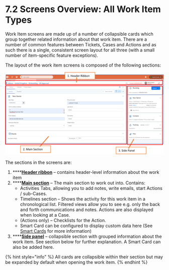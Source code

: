 # 7.2 Screens Overview: All Work Item Types

Work Item screens are made up of a number of collapsible cards which group together related information about that work item. There are a number of common features between Tickets, Cases and Actions and as such there is a single, consistent screen layout for all three \(with a small number of item-specific feature exceptions\).

The layout of the work item screens is composed of the following sections:

![](../.gitbook/assets/7.2-screen-sections.png)

The sections in the screens are:

1. \*\*\*\*[**Header ribbon**](7.3-header-ribbon.md) – contains header-level information about the work item
2. \*\*\*\*[**Main section**](7.4-main-section-the-activities-tabs.md) – The main section to work out into. Contains:
   * Activities Tabs, allowing you to add notes, write emails, start Actions / sub-Cases.
   * Timelines section – Shows the activity for this work item in a chronological list. Filtered views allow you to see e.g. only the back and forth communications and notes. Actions are also displayed when looking at a Case.
   * \(Actions only\) – Checklists for the Action.
   * Smart Card can be configured to display custom data here \(See [Smart Cards](7.13-smart-cards.md) for more information\)
3. \*\*\*\*[**Side panel**](7.8-side-panel.md) – collapsible section with grouped information about the work item. See section below for further explanation. A Smart Card can also be added here.

{% hint style="info" %}
All cards are collapsible within their section but may be expanded by default when opening the work item.
{% endhint %}


